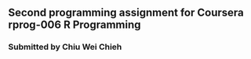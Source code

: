 ## Second programming assignment for Coursera rprog-006 R Programming
### Submitted by Chiu Wei Chieh
